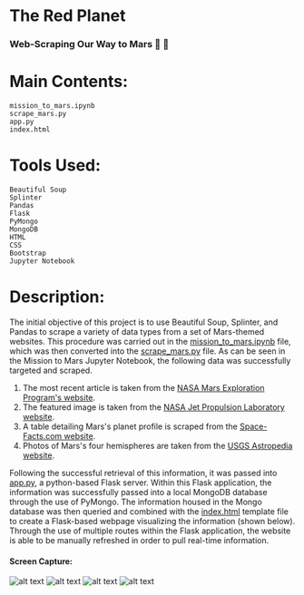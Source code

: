 # The Red Planet
### Web-Scraping Our Way to Mars 🚀 🔭


# Main Contents:
    mission_to_mars.ipynb
    scrape_mars.py
    app.py
    index.html
# Tools Used:
    Beautiful Soup
    Splinter
    Pandas
    Flask
    PyMongo
    MongoDB
    HTML
    CSS
    Bootstrap
    Jupyter Notebook

# Description:

The initial objective of this project is to use Beautiful Soup, Splinter, and Pandas to scrape a variety of data types from a set of Mars-themed websites. This procedure was carried out in the [mission_to_mars.ipynb](https://github.com/blhawkins/theRedPlanet/blob/main/mission_to_mars.ipynb) file, which was then converted into the [scrape_mars.py](https://github.com/blhawkins/theRedPlanet/blob/main/scrape_mars.py) file. As can be seen in the Mission to Mars Jupyter Notebook, the following data was successfully targeted and scraped.
1. The most recent article is taken from the [NASA Mars Exploration Program's website](https://mars.nasa.gov/news/?page=0&per_page=40&order=publish_date+desc%2Ccreated_at+desc&search=&category=19%2C165%2C184%2C204&blank_scope=Latest).
2. The featured image is taken from the [NASA Jet Propulsion Laboratory website](https://www.jpl.nasa.gov/spaceimages/?search=&category=Mars).
3. A table detailing Mars's planet profile is scraped from the [Space-Facts.com website](https://space-facts.com/mars/).
4. Photos of Mars's four hemispheres are taken from the [USGS Astropedia website](https://astrogeology.usgs.gov/search/results?q=hemisphere+enhanced&k1=target&v1=Mars).

Following the successful retrieval of this information, it was passed into [app.py](https://github.com/blhawkins/theRedPlanet/blob/main/app.py), a python-based Flask server. Within this Flask application, the information was successfully passed into a local MongoDB database through the use of PyMongo. The information housed in the Mongo database was then queried and combined with the [index.html](https://github.com/blhawkins/theRedPlanet/blob/main/templates/index.html) template file to create a Flask-based webpage visualizing the information (shown below). Through the use of multiple routes within the Flask application, the website is able to be manually refreshed in order to pull real-time information.

#### Screen Capture:
![alt text](https://github.com/blhawkins/theRedPlanet/blob/main/Screenshots/screenshot1.png 'Screenshot 1 [Top of Page]')
![alt text](https://github.com/blhawkins/theRedPlanet/blob/main/Screenshots/screenshot2.png 'Screenshot 2')
![alt text](https://github.com/blhawkins/theRedPlanet/blob/main/Screenshots/screenshot3.png 'Screenshot 3')
![alt text](https://github.com/blhawkins/theRedPlanet/blob/main/Screenshots/screenshot4.png 'Screenshot 4 [Bottom of Page]')
